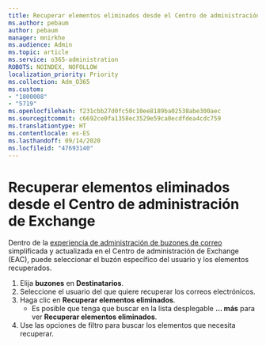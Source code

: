 ```yaml
---
title: Recuperar elementos eliminados desde el Centro de administración de Exchange
ms.author: pebaum
author: pebaum
manager: mnirkhe
ms.audience: Admin
ms.topic: article
ms.service: o365-administration
ROBOTS: NOINDEX, NOFOLLOW
localization_priority: Priority
ms.collection: Adm_O365
ms.custom:
- "1800008"
- "5719"
ms.openlocfilehash: f231cbb27d0fc50c10ee8189ba02538abe300aec
ms.sourcegitcommit: c6692ce0fa1358ec3529e59ca0ecdfdea4cdc759
ms.translationtype: HT
ms.contentlocale: es-ES
ms.lasthandoff: 09/14/2020
ms.locfileid: "47693140"
---
```

# <a name="recover-deleted-items-from-exchange-admin-center"></a>Recuperar elementos eliminados desde el Centro de administración de Exchange

Dentro de la [experiencia de administración de buzones de correo](https://admin.exchange.microsoft.com/#/mailboxes) simplificada y actualizada en el Centro de administración de Exchange (EAC), puede seleccionar el buzón específico del usuario y los elementos recuperados.

1. Elija **buzones** en **Destinatarios**.
2. Seleccione el usuario del que quiere recuperar los correos electrónicos.
3. Haga clic en **Recuperar elementos eliminados**.
    - Es posible que tenga que buscar en la lista desplegable **... más** para ver **Recuperar elementos eliminados**.
4. Use las opciones de filtro para buscar los elementos que necesita recuperar.
